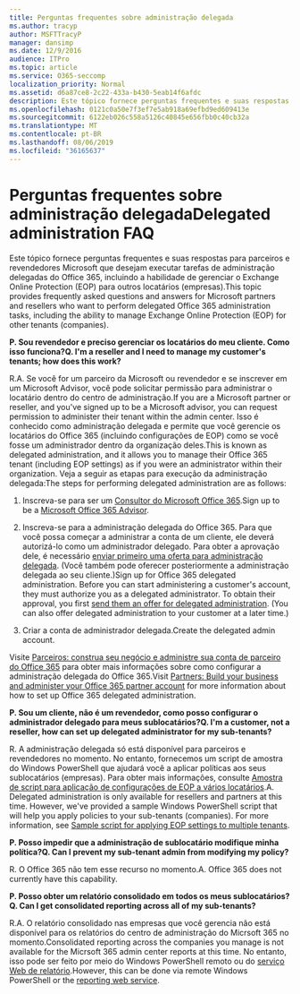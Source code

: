 ```yaml
---
title: Perguntas frequentes sobre administração delegada
ms.author: tracyp
author: MSFTTracyP
manager: dansimp
ms.date: 12/9/2016
audience: ITPro
ms.topic: article
ms.service: O365-seccomp
localization_priority: Normal
ms.assetid: d6a87ce8-2c22-433a-b430-5eab14f6afdc
description: Este tópico fornece perguntas frequentes e suas respostas para parceiros e revendedores Microsoft que desejam executar tarefas de administração delegadas do Office 365, incluindo a habilidade de gerenciar o Exchange Online Protection (EOP) para outros locatários (empresas).
ms.openlocfilehash: 0121c0a50e7f3ef7e5ab918a69efbd9ed609413e
ms.sourcegitcommit: 6122eb026c558a5126c40845e656fbb0c40cb32a
ms.translationtype: MT
ms.contentlocale: pt-BR
ms.lasthandoff: 08/06/2019
ms.locfileid: "36165637"
---
```

# <a name="delegated-administration-faq"></a><span data-ttu-id="de77b-103">Perguntas frequentes sobre administração delegada</span><span class="sxs-lookup"><span data-stu-id="de77b-103">Delegated administration FAQ</span></span>

<span data-ttu-id="de77b-104">Este tópico fornece perguntas frequentes e suas respostas para parceiros e revendedores Microsoft que desejam executar tarefas de administração delegadas do Office 365, incluindo a habilidade de gerenciar o Exchange Online Protection (EOP) para outros locatários (empresas).</span><span class="sxs-lookup"><span data-stu-id="de77b-104">This topic provides frequently asked questions and answers for Microsoft partners and resellers who want to perform delegated Office 365 administration tasks, including the ability to manage Exchange Online Protection (EOP) for other tenants (companies).</span></span>
  
 <span data-ttu-id="de77b-105">**P. Sou revendedor e preciso gerenciar os locatários do meu cliente. Como isso funciona?**</span><span class="sxs-lookup"><span data-stu-id="de77b-105">**Q. I'm a reseller and I need to manage my customer's tenants; how does this work?**</span></span>
  
<span data-ttu-id="de77b-106">R.</span><span class="sxs-lookup"><span data-stu-id="de77b-106">A.</span></span> <span data-ttu-id="de77b-107">Se você for um parceiro da Microsoft ou revendedor e se inscrever em um Microsoft Advisor, você pode solicitar permissão para administrar o locatário dentro do centro de administração.</span><span class="sxs-lookup"><span data-stu-id="de77b-107">If you are a Microsoft partner or reseller, and you've signed up to be a Microsoft advisor, you can request permission to administer their tenant within the admin center.</span></span> <span data-ttu-id="de77b-108">Isso é conhecido como administração delegada e permite que você gerencie os locatários do Office 365 (incluindo configurações de EOP) como se você fosse um administrador dentro da organização deles.</span><span class="sxs-lookup"><span data-stu-id="de77b-108">This is known as delegated administration, and it allows you to manage their Office 365 tenant (including EOP settings) as if you were an administrator within their organization.</span></span> <span data-ttu-id="de77b-109">Veja a seguir as etapas para execução da administração delegada:</span><span class="sxs-lookup"><span data-stu-id="de77b-109">The steps for performing delegated administration are as follows:</span></span>
  
1. <span data-ttu-id="de77b-110">Inscreva-se para ser um [Consultor do Microsoft Office 365](https://aka.ms/cloudbenefits).</span><span class="sxs-lookup"><span data-stu-id="de77b-110">Sign up to be a [Microsoft Office 365 Advisor](https://aka.ms/cloudbenefits).</span></span>
    
2. <span data-ttu-id="de77b-p102">Inscreva-se para a administração delegada do Office 365. Para que você possa começar a administrar a conta de um cliente, ele deverá autorizá-lo como um administrador delegado. Para obter a aprovação dele, é necessário [enviar primeiro uma oferta para administração delegada](https://go.microsoft.com/fwlink/?LinkId=396829). (Você também pode oferecer posteriormente a administração delegada ao seu cliente.)</span><span class="sxs-lookup"><span data-stu-id="de77b-p102">Sign up for Office 365 delegated administration. Before you can start administering a customer's account, they must authorize you as a delegated administrator. To obtain their approval, you first [send them an offer for delegated administration](https://go.microsoft.com/fwlink/?LinkId=396829). (You can also offer delegated administration to your customer at a later time.)</span></span> 
    
3. <span data-ttu-id="de77b-115">Criar a conta de administrador delegada.</span><span class="sxs-lookup"><span data-stu-id="de77b-115">Create the delegated admin account.</span></span>
    
<span data-ttu-id="de77b-116">Visite [Parceiros: construa seu negócio e administre sua conta de parceiro do Office 365](https://go.microsoft.com/fwlink/?LinkId=301485) para obter mais informações sobre como configurar a administração delegada do Office 365.</span><span class="sxs-lookup"><span data-stu-id="de77b-116">Visit [Partners: Build your business and administer your Office 365 partner account](https://go.microsoft.com/fwlink/?LinkId=301485) for more information about how to set up Office 365 delegated administration.</span></span> 
  
 <span data-ttu-id="de77b-117">**P. Sou um cliente, não é um revendedor, como posso configurar o administrador delegado para meus sublocatários?**</span><span class="sxs-lookup"><span data-stu-id="de77b-117">**Q. I'm a customer, not a reseller, how can set up delegated administrator for my sub-tenants?**</span></span>
  
<span data-ttu-id="de77b-p103">R. A administração delegada só está disponível para parceiros e revendedores no momento. No entanto, fornecemos um script de amostra do Windows PowerShell que ajudará você a aplicar políticas aos seus sublocatários (empresas). Para obter mais informações, consulte [Amostra de script para aplicação de configurações de EOP a vários locatários](sample-script-for-applying-eop-settings-to-multiple-tenants.md).</span><span class="sxs-lookup"><span data-stu-id="de77b-p103">A. Delegated administration is only available for resellers and partners at this time. However, we've provided a sample Windows PowerShell script that will help you apply policies to your sub-tenants (companies). For more information, see [Sample script for applying EOP settings to multiple tenants](sample-script-for-applying-eop-settings-to-multiple-tenants.md).</span></span>
  
 <span data-ttu-id="de77b-122">**P. Posso impedir que a administração de sublocatário modifique minha política?**</span><span class="sxs-lookup"><span data-stu-id="de77b-122">**Q. Can I prevent my sub-tenant admin from modifying my policy?**</span></span>
  
<span data-ttu-id="de77b-p104">R. O Office 365 não tem esse recurso no momento.</span><span class="sxs-lookup"><span data-stu-id="de77b-p104">A. Office 365 does not currently have this capability.</span></span>
  
 <span data-ttu-id="de77b-125">**P. Posso obter um relatório consolidado em todos os meus sublocatários?**</span><span class="sxs-lookup"><span data-stu-id="de77b-125">**Q. Can I get consolidated reporting across all of my sub-tenants?**</span></span>
  
<span data-ttu-id="de77b-126">R.</span><span class="sxs-lookup"><span data-stu-id="de77b-126">A.</span></span> <span data-ttu-id="de77b-127">O relatório consolidado nas empresas que você gerencia não está disponível para os relatórios do centro de administração do Micrsoft 365 no momento.</span><span class="sxs-lookup"><span data-stu-id="de77b-127">Consolidated reporting across the companies you manage is not available for the Micrsoft 365 admin center reports at this time.</span></span> <span data-ttu-id="de77b-128">No entanto, isso pode ser feito por meio do Windows PowerShell remoto ou do [serviço Web de relatório](https://go.microsoft.com/fwlink/?LinkId=279926).</span><span class="sxs-lookup"><span data-stu-id="de77b-128">However, this can be done via remote Windows PowerShell or the [reporting web service](https://go.microsoft.com/fwlink/?LinkId=279926).</span></span> 
  


